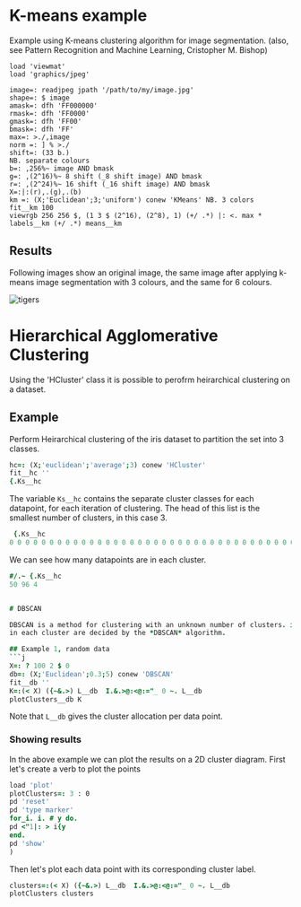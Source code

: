 # K-means example
Example using K-means clustering algorithm for image segmentation.
(also, see Pattern Recognition and Machine Learning, Cristopher M. Bishop)

```
load 'viewmat'
load 'graphics/jpeg'

image=: readjpeg jpath '/path/to/my/image.jpg'
shape=: $ image
amask=: dfh 'FF000000'
rmask=: dfh 'FF0000'
gmask=: dfh 'FF00'
bmask=: dfh 'FF'
max=: >./,image
norm =: ] % >./
shift=: (33 b.)
NB. separate colours
b=: ,256%~ image AND bmask
g=: ,(2^16)%~ 8 shift (_8 shift image) AND bmask
r=: ,(2^24)%~ 16 shift (_16 shift image) AND bmask
X=:|:(r),.(g),.(b)
km =: (X;'Euclidean';3;'uniform') conew 'KMeans' NB. 3 colors
fit__km 100
viewrgb 256 256 $, (1 3 $ (2^16), (2^8), 1) (+/ .*) |: <. max * labels__km (+/ .*) means__km
```

## Results
Following images show an original image, the same image after applying k-means image segmentation with 3 colours, and 
the same for 6 colours.

![tigers](/clustering/tigers.png)

# Hierarchical Agglomerative Clustering
Using the 'HCluster' class it is possible to perofrm heirarchical clustering
on a dataset.

## Example
Perform Heirarchical clustering of the iris dataset to partition the set into
3 classes.
```j
hc=: (X;'euclidean';'average';3) conew 'HCluster'
fit__hc ''
{.Ks__hc
```

The variable `Ks__hc` contains the separate cluster classes for each datapoint, for each iteration
of clustering.  The head of this list is the smallest number of clusters, in this case 3. 
```j
 {.Ks__hc
0 0 0 0 0 0 0 0 0 0 0 0 0 0 0 0 0 0 0 0 0 0 0 0 0 0 0 0 0 0 0 0 0 0 0 0 0 0 0 0 0 0 0 0 0 0 0 0 0 0 50 50 50 50 50 50 50 57 50 50 57 50 50 50 50 50 50 50 50 50 50 50 50 50 50 50 50 50 50 50 50 50 50 50 50 50 50 50 50 50 50 50 50 57 50 50 50 50 57 50 50 50 ...
```
We can see how many datapoints are in each cluster.
```j
#/.~ {.Ks__hc
50 96 4


# DBSCAN

DBSCAN is a method for clustering with an unknown number of clusters. i.e. the number of clusters and the data points to be placed
in each cluster are decided by the *DBSCAN* algorithm.

## Example 1, random data
```j
X=: ? 100 2 $ 0
db=: (X;'Euclidean';0.3;5) conew 'DBSCAN'
fit__db ''
K=:(< X) ({~&.>) L__db  I.&.>@:<@:="_ 0 ~. L__db
plotClusters__db K
```
Note that `L__db` gives the cluster allocation per data point.

### Showing results
In the above example we can plot the results on a 2D cluster diagram.
First let's create a verb to plot the points
```j
load 'plot'
plotClusters=: 3 : 0
pd 'reset'
pd 'type marker'
for_i. i. # y do.
pd <"1|: > i{y
end.
pd 'show'
)
```
Then let's plot each data point with its corresponding cluster label.
```j
clusters=:(< X) ({~&.>) L__db  I.&.>@:<@:="_ 0 ~. L__db
plotClusters clusters
```

```